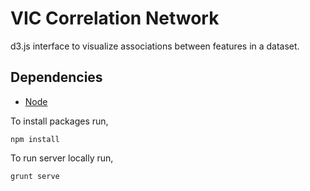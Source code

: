 # VIC Correlation Network

d3.js interface to visualize associations between features in a dataset.

## Dependencies
* [Node](https://nodejs.org/en/)

To install packages run,

```
npm install
```

To run server locally run,

```
grunt serve
```




